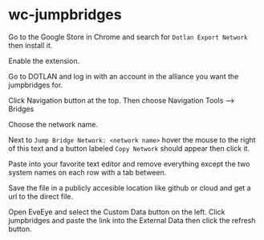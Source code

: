 # wc-jumpbridges

Go to the Google Store in Chrome and search for `Dotlan Export Network` then install it.

Enable the extension.

Go to DOTLAN and log in with an account in the alliance you want the jumpbridges for.

Click Navigation button at the top. Then choose Navigation Tools --> Bridges

Choose the network name.

Next to `Jump Bridge Network: <network name>` hover the mouse to the right of this text and a button labeled `Copy Network` should appear then click it.

Paste into your favorite text editor and remove everything except the two system names on each row with a tab between.

Save the file in a publicly accesible location like github or cloud and get a url to the direct file.

Open EveEye and select the Custom Data button on the left. Click jumpbridges and paste the link into the External Data then click the refresh button.
